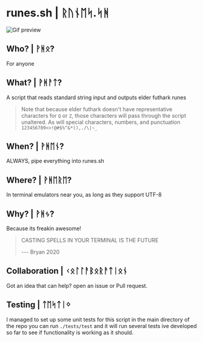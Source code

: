 # runes.sh | ᚱᚢᚾᛖᛋ.ᛋᚻ

![Gif preview](./assets/preview.gif)

## Who? | ᚹᚻᛟ?

For anyone

## What? | ᚹᚻᚨᛏ?

A script that reads standard string input and outputs elder futhark runes

> Note that because elder futhark doesn't have representative characters for `Q` or `Z`, those characters will pass through the script unaltered. As will special characters, numbers, and punctuation `123456789<>!@#$%^&*(),./\|~_`

## When? | ᚹᚻᛖᚾ?

ALWAYS, pipe everything into runes.sh

## Where? | ᚹᚻᛖᚱᛖ?

In terminal emulators near you, as long as they support UTF-8

## Why? | ᚹᚻᛃ?


Because its freakin awesome!

> CASTING SPELLS IN YOUR TERMINAL IS THE FUTURE
>
> --- Bryan 2020

## Collaboration | ᚲᛟᛚᛚᚨᛒᛟᚱᚨᛏᛁᛟᚾ

Got an idea that can help? open an issue or Pull request.

## Testing | ᛏᛖᛋᛏᛁᛜ

I managed to set up some unit tests for this script in the main directory of the repo you can run `./tests/test` and it will run several tests ive developed so far to see if functionality is working as it should.
